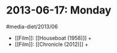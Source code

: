 #  2013-06-17: Monday
#media-diet/2013/06

* [[Film]]: [[Houseboat (1958)]] +
* [[Film]]: [[Chronicle (2012)]] +
